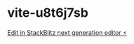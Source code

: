 # vite-u8t6j7sb

[Edit in StackBlitz next generation editor ⚡️](https://stackblitz.com/~/github.com/pisms777-web/vite-u8t6j7sb)